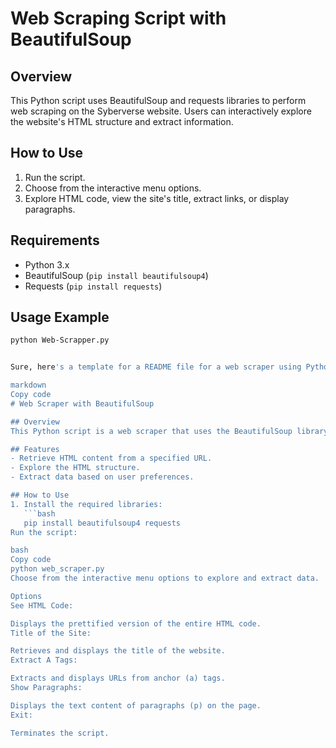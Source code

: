 # Web Scraping Script with BeautifulSoup

## Overview
This Python script uses BeautifulSoup and requests libraries to perform web scraping on the Syberverse website. Users can interactively explore the website's HTML structure and extract information.

## How to Use
1. Run the script.
2. Choose from the interactive menu options.
3. Explore HTML code, view the site's title, extract links, or display paragraphs.

## Requirements
- Python 3.x
- BeautifulSoup (`pip install beautifulsoup4`)
- Requests (`pip install requests`)

## Usage Example
```bash
python Web-Scrapper.py


Sure, here's a template for a README file for a web scraper using Python with BeautifulSoup and requests:

markdown
Copy code
# Web Scraper with BeautifulSoup

## Overview
This Python script is a web scraper that uses the BeautifulSoup library for HTML parsing and the requests library for making HTTP requests. It allows users to extract information from a web page interactively.

## Features
- Retrieve HTML content from a specified URL.
- Explore the HTML structure.
- Extract data based on user preferences.

## How to Use
1. Install the required libraries:
   ```bash
   pip install beautifulsoup4 requests
Run the script:

bash
Copy code
python web_scraper.py
Choose from the interactive menu options to explore and extract data.

Options
See HTML Code:

Displays the prettified version of the entire HTML code.
Title of the Site:

Retrieves and displays the title of the website.
Extract A Tags:

Extracts and displays URLs from anchor (a) tags.
Show Paragraphs:

Displays the text content of paragraphs (p) on the page.
Exit:

Terminates the script.
